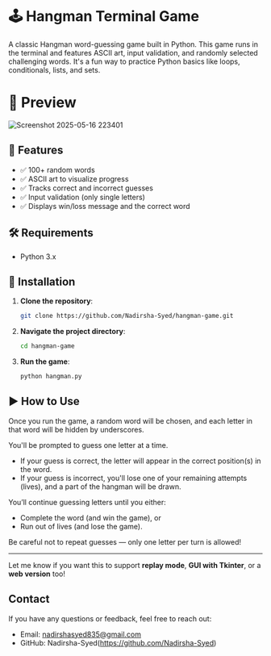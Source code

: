 # 🕹️ Hangman Terminal Game

A classic Hangman word-guessing game built in Python. This game runs in the terminal and features ASCII art, input validation, and randomly selected challenging words. It's a fun way to practice Python basics like loops, conditionals, lists, and sets.

# 📸 Preview
![Screenshot 2025-05-16 223401](https://github.com/user-attachments/assets/6cf9d20f-8406-4801-a8bf-4fdfdda897b5)

## 🚀 Features

- ✅ 100+ random words
- ✅ ASCII art to visualize progress
- ✅ Tracks correct and incorrect guesses
- ✅ Input validation (only single letters)
- ✅ Displays win/loss message and the correct word

## 🛠️ Requirements

- Python 3.x

## 🔧 Installation

1. **Clone the repository**:
   ```bash
   git clone https://github.com/Nadirsha-Syed/hangman-game.git

2. **Navigate the project directory**:
   ```bash
   cd hangman-game
4. **Run the game**:
   ```bash
   python hangman.py

## ▶️ How to Use

Once you run the game, a random word will be chosen, and each letter in that word will be hidden by underscores.

You'll be prompted to guess one letter at a time.

- If your guess is correct, the letter will appear in the correct position(s) in the word.
- If your guess is incorrect, you'll lose one of your remaining attempts (lives), and a part of the hangman will be drawn.

You’ll continue guessing letters until you either:
- Complete the word (and win the game), or
- Run out of lives (and lose the game).

Be careful not to repeat guesses — only one letter per turn is allowed!



---

Let me know if you want this to support **replay mode**, **GUI with Tkinter**, or a **web version** too!

##  Contact

If you have any questions or feedback, feel free to reach out:
- Email: nadirshasyed835@gmail.com  
- GitHub: Nadirsha-Syed(https://github.com/Nadirsha-Syed)

